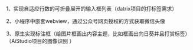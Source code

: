 1、实现自适应行数的可折叠展开的输入框列表（datrix项目的打标签需求）

2、小程序中嵌套webview，通过公众号网页授权的方式获取微信头像

3、原生实现标注框（给图片框画出内容主题，比如框画出向日葵并且打赏标签）（AiStudio项目的图像识别 ）

